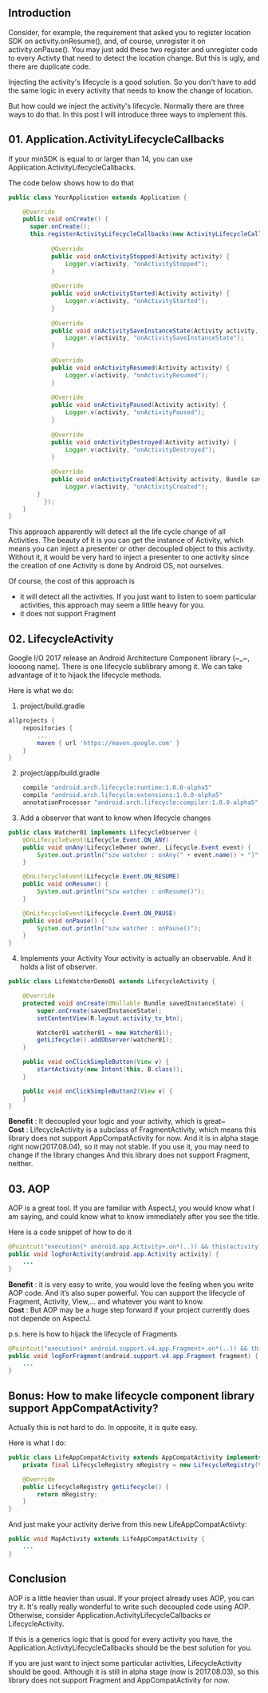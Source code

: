 ## Introduction
Consider, for example, the requirement that asked you to register location SDK on activity.onResume(), and, of course, unregister it on activity.onPause(). You may just add these two register and unregister code to every Activty that need to detect the location change. But this is ugly, and there are duplicate code.

Injecting the activity's lifecycle is a good solution. So you don't have to add the same logic in every activity that needs to know the change of location. 

But how could we inject the activity's lifecycle. Normally there are three ways to do that. In this post I will introduce three ways to implement this.

## 01. Application.ActivityLifecycleCallbacks
If your minSDK is equal to or larger than 14, you can use Application.ActivityLifecycleCallbacks.

The code below shows how to do that
```java
public class YourApplication extends Application {

    @Override
    public void onCreate() {  
      super.onCreate();  
      this.registerActivityLifecycleCallbacks(new ActivityLifecycleCallbacks() {  
       
            @Override  
            public void onActivityStopped(Activity activity) {  
                Logger.v(activity, "onActivityStopped");  
            }  
           
            @Override  
            public void onActivityStarted(Activity activity) {  
                Logger.v(activity, "onActivityStarted");  
            }  
           
            @Override  
            public void onActivitySaveInstanceState(Activity activity, Bundle outState) {  
                Logger.v(activity, "onActivitySaveInstanceState");  
            }  
           
            @Override  
            public void onActivityResumed(Activity activity) {  
                Logger.v(activity, "onActivityResumed");  
            }  
           
            @Override  
            public void onActivityPaused(Activity activity) {  
                Logger.v(activity, "onActivityPaused");  
            }  
           
            @Override  
            public void onActivityDestroyed(Activity activity) {  
                Logger.v(activity, "onActivityDestroyed");  
            }  
           
            @Override  
            public void onActivityCreated(Activity activity, Bundle savedInstanceState) {  
                Logger.v(activity, "onActivityCreated");  
        }  
          });  
    }
}
```

This approach apparently will detect all the life cycle change of all Activities.  The beauty of it is you can get the instance of Activity, which means you can inject a presenter or other decoupled object to this activity. Without it, it would be very hard to inject a presenter to one activity since the creation of one Activity is done by Android OS, not ourselves.

Of course, the cost of this approach is
* it will detect all the activities. If you just want to listen to soem particular activities, this approach may seem a little heavy for you.
* it does not support Fragment

## 02. LifecycleActivity
Google I/O 2017 release an Android Architecture Component library (~_~, loooong name). There is one lifecycle sublibrary among it. We can take advantage of it to hijack the lifecycle methods.

Here is what we do:
1. project/build.gradle
```groovy
allprojects {
    repositories {
        ...
        maven { url 'https://maven.google.com' }
    }
}
```

2. project/app/build.gradle
```groovy
    compile "android.arch.lifecycle:runtime:1.0.0-alpha5"
    compile "android.arch.lifecycle:extensions:1.0.0-alpha5"
    annotationProcessor "android.arch.lifecycle:compiler:1.0.0-alpha5"

```

3. Add a observer that want to know when lifecycle changes
```java
public class Watcher01 implements LifecycleObserver {
    @OnLifecycleEvent(Lifecycle.Event.ON_ANY)
    public void onAny(LifecycleOwner owner, Lifecycle.Event event) {
        System.out.println("szw watcher : onAny(" + event.name() + ")" + " ; owner = " + owner);
    }

    @OnLifecycleEvent(Lifecycle.Event.ON_RESUME)
    public void onResume() {
        System.out.println("szw watcher : onResume()");
    }

    @OnLifecycleEvent(Lifecycle.Event.ON_PAUSE)
    public void onPause() {
        System.out.println("szw watcher : onPause()");
    }
}
```

4. Implements your Activity
Your activity is actually an observable. And it holds a list of observer.
```java
public class LifeWatcherDemo01 extends LifecycleActivity {

    @Override
    protected void onCreate(@Nullable Bundle savedInstanceState) {
        super.onCreate(savedInstanceState);
        setContentView(R.layout.activity_tv_btn);

        Watcher01 watcher01 = new Watcher01();
        getLifecycle().addObserver(watcher01);
    }

    public void onClickSimpleButton(View v) {
        startActivity(new Intent(this, B.class));
    }

    public void onClickSimpleButton2(View v) {
    }
}
```

**Benefit** : It decoupled your logic and your activity, which is great~
<br/>
**Cost** : LifecycleActivity is a subclass of FragmentActivity, which means this library does not support AppCompatActivity for now. And it is in alpha stage right now(2017.08.04), so it may not stable. If you use it, you may need to change if the library changes
And this library does not support Fragment, neither.


## 03. AOP
AOP is a great tool. If you are familiar with AspectJ, you would know what I am saying, and could know what to know immediately after you see the title. 

Here is a code snippet of how to do it
```java
@Pointcut("execution(* android.app.Activity+.on*(..)) && this(activity) ")
public void logForActivity(android.app.Activity activity) {
    ...
}
```

**Benefit** : it is very easy to write, you would love the feeling when you write AOP code. 
And it’s also super powerful. You can support the lifecycle of Fragment, Activity, View,… and whatever you want to know. 
<br/>
**Cost** :
But AOP may be a huge step forward if your project currently does not depende on AspectJ.  

p.s. here is how to hijack the lifecycle of Fragments
```java
@Pointcut("execution(* android.support.v4.app.Fragment+.on*(..)) && this(fragment) ")
public void logForFragment(android.support.v4.app.Fragment fragment) {
    ...
}
```

## Bonus: How to make lifecycle component library support AppCompatActivity?
Actually this is not hard to do. In opposite, it is quite easy.

Here is what I do:
```java
public class LifeAppCompatActivity extends AppCompatActivity implements LifecycleRegistryOwner {
    private final LifecycleRegistry mRegistry = new LifecycleRegistry(this);

    @Override
    public LifecycleRegistry getLifecycle() {
        return mRegistry;
    }
}
```

And just make your activity derive from this new LifeAppCompatActiivty:
```java
public void MapActivity extends LifeAppCompatActivity {
    ...
}
```


## Conclusion
AOP is a little heavier than usual. If your project already uses AOP, you can try it. It's really really wonderful to write such decoupled code using AOP. Otherwise, consider Application.ActivityLifecycleCallbacks or LifecycleActivity.

If this is a generics logic that is good for every activity you have, the Application.ActivityLifecycleCallbacks should be the best solution for you.

If you are just want to inject some particular activities, LifecycleActivity should be good. Although it is still in alpha stage (now is 2017.08.03), so this library does not support Fragment and AppCompatActivity for now. 